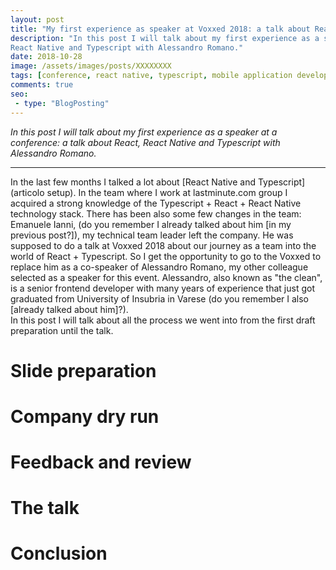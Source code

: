 ```yaml
---
layout: post
title: "My first experience as speaker at Voxxed 2018: a talk about React, React Native and Typescript"
description: "In this post I will talk about my first experience as a speaker at a conference: a talk about React, 
React Native and Typescript with Alessandro Romano."
date: 2018-10-28
image: /assets/images/posts/XXXXXXXX
tags: [conference, react native, typescript, mobile application development, web development]
comments: true
seo:
 - type: "BlogPosting"
---
```


*In this post I will talk about my first experience as a speaker at a conference: a talk about React, React Native 
and Typescript with Alessandro Romano.*

---

In the last few months I talked a lot about [React Native and Typescript](articolo setup). In the team where I work 
at lastminute.com group I acquired a strong knowledge of the Typescript + React + React Native technology stack. 
There has been also some few changes in the team: Emanuele Ianni, (do you remember I already talked about him [in my 
previous post?]), my technical team leader left the company. He was supposed to do a talk at Voxxed 2018 about our 
journey as a team into the world of React + Typescript. So I get the opportunity to go to the Voxxed to 
replace him as a co-speaker of Alessandro Romano, my other colleague selected as a speaker for this event. 
Alessandro, also known as "the clean", is a senior frontend developer with many years of experience that just got 
graduated from University of Insubria in Varese (do you remember I also [already talked about him]?).   
In this post I will talk about all the process we went into from the first draft preparation until the talk.


# Slide preparation


# Company dry run


# Feedback and review


# The talk


# Conclusion 
